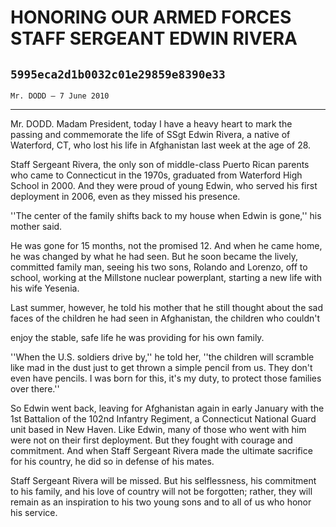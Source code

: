 # HONORING OUR ARMED FORCES STAFF SERGEANT EDWIN RIVERA
## `5995eca2d1b0032c01e29859e8390e33`
`Mr. DODD — 7 June 2010`

---


Mr. DODD. Madam President, today I have a heavy heart to mark the 
passing and commemorate the life of SSgt Edwin Rivera, a native of 
Waterford, CT, who lost his life in Afghanistan last week at the age of 
28.

Staff Sergeant Rivera, the only son of middle-class Puerto Rican 
parents who came to Connecticut in the 1970s, graduated from Waterford 
High School in 2000. And they were proud of young Edwin, who served his 
first deployment in 2006, even as they missed his presence.

''The center of the family shifts back to my house when Edwin is 
gone,'' his mother said.

He was gone for 15 months, not the promised 12. And when he came 
home, he was changed by what he had seen. But he soon became the 
lively, committed family man, seeing his two sons, Rolando and Lorenzo, 
off to school, working at the Millstone nuclear powerplant, starting a 
new life with his wife Yesenia.

Last summer, however, he told his mother that he still thought about 
the sad faces of the children he had seen in Afghanistan, the children 
who couldn't


enjoy the stable, safe life he was providing for his own family.

''When the U.S. soldiers drive by,'' he told her, ''the children will 
scramble like mad in the dust just to get thrown a simple pencil from 
us. They don't even have pencils. I was born for this, it's my duty, to 
protect those families over there.''

So Edwin went back, leaving for Afghanistan again in early January 
with the 1st Battalion of the 102nd Infantry Regiment, a Connecticut 
National Guard unit based in New Haven. Like Edwin, many of those who 
went with him were not on their first deployment. But they fought with 
courage and commitment. And when Staff Sergeant Rivera made the 
ultimate sacrifice for his country, he did so in defense of his mates.

Staff Sergeant Rivera will be missed. But his selflessness, his 
commitment to his family, and his love of country will not be 
forgotten; rather, they will remain as an inspiration to his two young 
sons and to all of us who honor his service.
